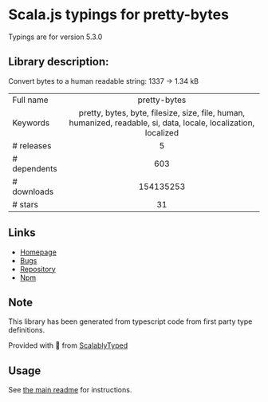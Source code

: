 
# Scala.js typings for pretty-bytes

Typings are for version 5.3.0

## Library description:
Convert bytes to a human readable string: 1337 → 1.34 kB

|                    |                 |
| ------------------ | :-------------: |
| Full name          | pretty-bytes |
| Keywords           | pretty, bytes, byte, filesize, size, file, human, humanized, readable, si, data, locale, localization, localized |
| # releases         | 5 |
| # dependents       | 603 |
| # downloads        | 154135253 |
| # stars            | 31 |

## Links
- [Homepage](https://github.com/sindresorhus/pretty-bytes#readme)
- [Bugs](https://github.com/sindresorhus/pretty-bytes/issues)
- [Repository](https://github.com/sindresorhus/pretty-bytes)
- [Npm](https://www.npmjs.com/package/pretty-bytes)
    


## Note
This library has been generated from typescript code from first party type definitions.

Provided with :purple_heart: from [ScalablyTyped](https://github.com/oyvindberg/ScalablyTyped)

## Usage
See [the main readme](../../readme.md) for instructions.


